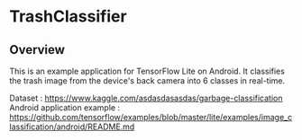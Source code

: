 # TrashClassifier
## Overview
This is an example application for TensorFlow Lite on Android. It classifies the trash image from the device's back camera into 6 classes in real-time.


Dataset : https://www.kaggle.com/asdasdasasdas/garbage-classification  <br> 
Android application example : https://github.com/tensorflow/examples/blob/master/lite/examples/image_classification/android/README.md
